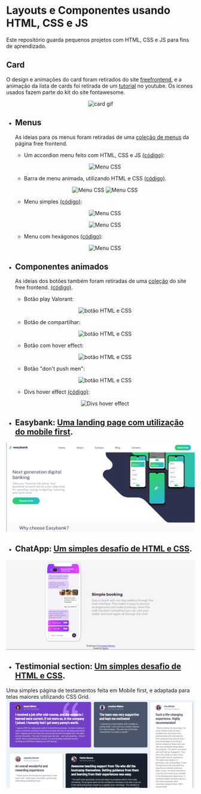 # Layouts e Componentes usando HTML, CSS e JS
Este repositório guarda pequenos projetos com HTML, CSS e JS para fins de aprendizado.

## Card
O design e animações do card foram retirados do site [freefrontend](https://freefrontend.com/css-cards/), e a animação da lista de cards foi retirada de um [tutorial](https://www.youtube.com/watch?v=29deL9MFfWc&t=300s&ab_channel=Fireship) no youtube. Os icones usados fazem parte do kit do site fontawesome.
<p align="center"><img src="https://media.giphy.com/media/pzEm3FLtJ0inJIUL0i/giphy.gif" alt="card gif" /></p>

* ## Menus
  As ideias para os menus foram retiradas de uma [coleção de menus](https://freefrontend.com/css-menu/ "135 CSS Menus") da página free frontend.
  - Um accordion menu feito com HTML, CSS e JS [(código)](/accordion-menu): 
  <p align="center"><img src="https://media.giphy.com/media/A47FC63rMzPZoKsEgI/giphy.gif" alt="Menu CSS" /></p>

  - Barra de menu animada, utilizando HTML e CSS [(código)](/menu-bar).
  <p align="center">
    <img src="https://media.giphy.com/media/Qfj66lvyKT7qIMn93F/giphy.gif" alt="Menu CSS" />
    <img src="https://media.giphy.com/media/5J825qLBfmAin8VB7r/giphy.gif" alt="Menu CSS" />
  </p>

  - Menu simples [(código)](/simple-menu):
  <p align="center"><img src="https://media.giphy.com/media/HYAB0Ck03FGxGETWHr/giphy.gif" alt="Menu CSS" /></p>
  <p align="center"><img src="https://media.giphy.com/media/Bdi38EfoehzyazWqmd/giphy.gif" alt="Menu CSS" /></p>

  - Menu com hexágonos [(código)](/hexagon):
  <p align="center"><img src="https://media.giphy.com/media/2WTFRjmxR8bUsZYlvN/giphy.gif" alt="Menu CSS" /></p>

* ## Componentes animados
  As ideias dos botões também foram retiradas de uma [coleção](https://freefrontend.com/css-buttons/) do site free frontend. [(código)](/buttons).
  - Botão play Valorant:
  <p align="center"><img src="https://media.giphy.com/media/flEG9etQSLq9Soyke5/giphy.gif" alt="botão HTML e CSS" /></p>

  - Botão de compartilhar:
  <p align="center"><img src="https://media.giphy.com/media/3C50WOrjM97VSpWB7U/giphy.gif" alt="botão HTML e CSS" /></p>

  - Botão com hover effect:
  <p align="center"><img src="https://media.giphy.com/media/SLNOoHostoEYQVCV4r/giphy.gif" alt="botão HTML e CSS" /></p>

  - Botão "don't push men":
  <p align="center"><img src="https://media.giphy.com/media/jIgOyMeFWUAOsVaQ46/giphy.gif" alt="botão HTML e CSS" /></p>

  - Divs hover effect [(código)](/divs-hover-effect):
  <p align="center"><img src="https://media.giphy.com/media/X6SojjYHBvkTxJo06O/giphy.gif" alt="Divs hover effect" /></p>

* ## Easybank: [Uma landing page com utilização do mobile first](/easybank-landing-page "Easybank").
![](/easybank-landing-page/desktop.png)

* ## ChatApp: [Um simples desafio de HTML e CSS](/chat-app-css "ChatApp").
![](/chat-app-css/desktop.png)

* ## Testimonial section: [Um simples desafio de HTML e CSS](/testimonials-section "testimonial section").
Uma simples página de testamentos feita em Mobile first, e adaptada para telas maiores utilizando CSS Grid.
![](/testimonials-section/desktop.png)

